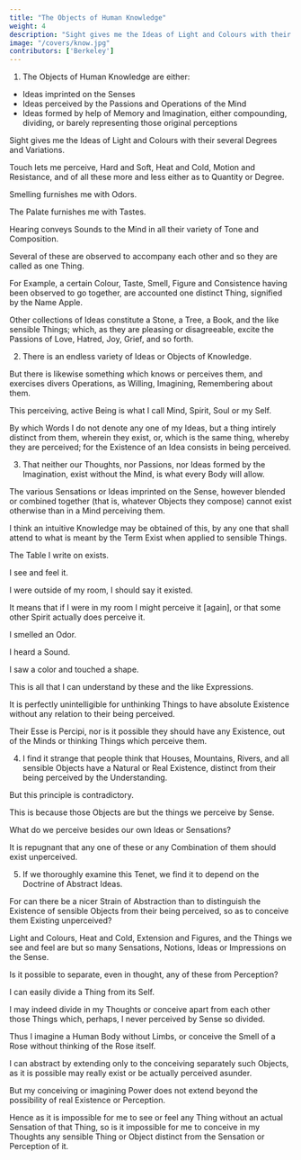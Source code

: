 ```yaml
---
title: "The Objects of Human Knowledge"
weight: 4
description: "Sight gives me the Ideas of Light and Colours with their several Degrees and Variations"
image: "/covers/know.jpg"
contributors: ['Berkeley']
---
```



1. The Objects of Human Knowledge are either:

- Ideas imprinted on the Senses
- Ideas perceived by the Passions and Operations of the Mind
- Ideas formed by help of Memory and Imagination, either compounding, dividing, or barely representing those original perceptions

Sight gives me the Ideas of Light and Colours with their several Degrees and Variations. 

Touch lets me perceive, Hard and Soft, Heat and Cold, Motion and Resistance, and of all these more and less either as to Quantity or Degree. 

Smelling furnishes me with Odors.

The Palate furnishes me with Tastes.

Hearing conveys Sounds to the Mind in all their variety of Tone and Composition. 

Several of these are observed to accompany each other and so they are called as one Thing.

For Example, a certain Colour, Taste, Smell, Figure and Consistence having been observed to go together, are accounted one distinct Thing, signified by the Name Apple.

Other collections of Ideas constitute a Stone, a Tree, a Book, and the like sensible Things; which, as they are pleasing or disagreeable, excite the Passions of Love, Hatred, Joy, Grief, and so forth.


2. There is an endless variety of Ideas or Objects of Knowledge.

But there is likewise something which knows or perceives them, and exercises divers Operations, as Willing, Imagining, Remembering about them. 

This perceiving, active Being is what I call Mind, Spirit, Soul or my Self.

By which Words I do not denote any one of my Ideas, but a thing intirely distinct from them, wherein they exist, or, which is the same thing, whereby they are perceived; for the Existence of an Idea consists in being perceived.


3. That neither our Thoughts, nor Passions, nor Ideas formed by the Imagination, exist without the Mind, is what every Body will allow. 

The various Sensations or Ideas imprinted on the Sense, however blended or combined together (that is, whatever Objects they compose) cannot exist otherwise than in a Mind perceiving them. 

I think an intuitive Knowledge may be obtained of this, by any one that shall attend to what is meant by the Term Exist when applied to sensible Things.

The Table I write on exists.

I see and feel it.

I were outside of my room, I should say it existed. 

It means that if I were in my room I might perceive it [again], or that some other Spirit actually does perceive it. 

I smelled an Odor. 

I heard a Sound.

I saw a color and touched a shape. 

This is all that I can understand by these and the like Expressions. 

It is perfectly unintelligible for unthinking Things to have absolute Existence without any relation to their being perceived. 

Their Esse is Percipi, nor is it possible they should have any Existence, out of the Minds or thinking Things which perceive them.


4. I find it strange that people think that Houses, Mountains, Rivers, and all sensible Objects have a Natural or Real Existence, distinct from their being perceived by the Understanding.

But this principle is contradictory. 

<!-- But with how great an Assurance and Acquiescence soever this Principle may be entertained in the World; yet whoever shall find in his Heart to call it in Question, may, if I mistake not, perceive it to involve a manifest Contradiction.  -->

This is because those Objects are but the things we perceive by Sense.

What do we perceive besides our own Ideas or Sensations?

It is repugnant that any one of these or any Combination of them should exist unperceived.


5. If we thoroughly examine this Tenet, we find it to depend on the Doctrine of Abstract Ideas.

For can there be a nicer Strain of Abstraction than to distinguish the Existence of sensible Objects from their being perceived, so as to conceive them Existing unperceived?

Light and Colours, Heat and Cold, Extension and Figures, and the Things we see and feel are but so many Sensations, Notions, Ideas or Impressions on the Sense.

Is it possible to separate, even in thought, any of these from Perception? 

I can easily divide a Thing from its Self. 

I may indeed divide in my Thoughts or conceive apart from each other those Things which, perhaps, I never perceived by Sense so divided.

Thus I imagine a Human Body without Limbs, or conceive the Smell of a Rose without thinking of the Rose itself.

I can abstract by extending only to the conceiving separately such Objects, as it is possible may really exist or be actually perceived asunder.

But my conceiving or imagining Power does not extend beyond the possibility of real Existence or Perception. 

Hence as it is impossible for me to see or feel any Thing without an actual Sensation of that Thing, so is it impossible for me to conceive in my Thoughts any sensible Thing or Object distinct from the Sensation or Perception of it.
